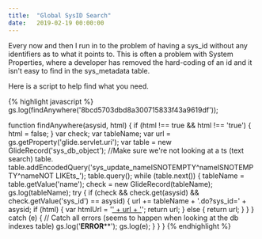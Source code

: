 ```yaml
---
title:  "Global SysID Search"
date:   2019-02-19 00:00:00
---
```

Every now and then I run in to the problem of having a sys_id without any identifiers as to what it points to. This is often a problem with System Properties, where a developer has removed the hard-coding of an id and it isn't easy to find in the sys_metadata table.

Here is a script to help find what you need.

{% highlight javascript %}
gs.log(findAnywhere('8bcd5703dbd8a300715833f43a9619df'));

function findAnywhere(asysid, html) {
  if (html !== true && html !== 'true') {
    html = false;
  }
  var check;
  var tableName;
  var url = gs.getProperty('glide.servlet.uri');
  var table = new GlideRecord('sys_db_object');
  //Make sure we're not looking at a ts (text search) table.
  table.addEncodedQuery('sys_update_nameISNOTEMPTY^nameISNOTEMPTY^nameNOT LIKEts_');
  table.query();
  while (table.next()) {
    tableName = table.getValue('name');
    check = new GlideRecord(tableName);
    gs.log(tableName);
    try {
      if (check && check.get(asysid) && check.getValue('sys_id') == asysid) {
        url += tableName + '.do?sys_id=' + asysid;
        if (html) {
          var htmlUrl = '<a href="' + url + '">' + url + '</a>';
          return url;
        } else {
          return url;
        }
      }
    } catch (e) {
      // Catch all errors (seems to happen when looking at the db indexes table)
      gs.log('**************************ERROR****************************');
      gs.log(e);
    }
  }
}
{% endhighlight %}
